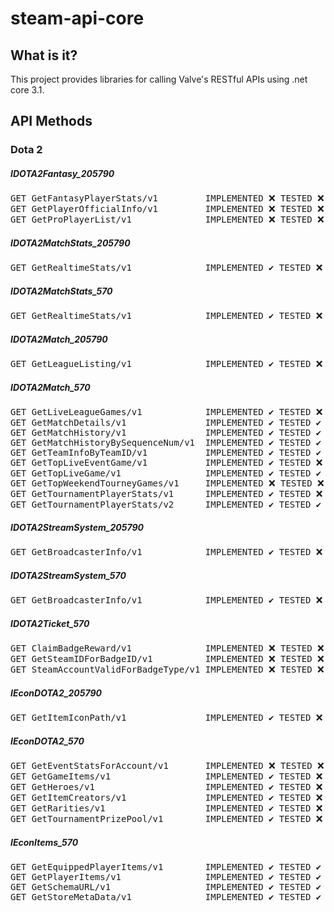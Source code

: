 # steam-api-core
## What is it?
This project provides libraries for calling Valve's
RESTful APIs using .net core 3.1.

## API Methods
### Dota 2
##### IDOTA2Fantasy_205790
<pre>GET GetFantasyPlayerStats/v1         IMPLEMENTED ❌ TESTED ❌
GET GetPlayerOfficialInfo/v1         IMPLEMENTED ❌ TESTED ❌
GET GetProPlayerList/v1              IMPLEMENTED ❌ TESTED ❌</pre>
##### IDOTA2MatchStats_205790
<pre>GET GetRealtimeStats/v1              IMPLEMENTED ✔️ TESTED ❌</pre>
##### IDOTA2MatchStats_570
<pre>GET GetRealtimeStats/v1              IMPLEMENTED ✔️ TESTED ❌</pre>
##### IDOTA2Match_205790
<pre>GET GetLeagueListing/v1              IMPLEMENTED ✔️ TESTED ❌</pre>
##### IDOTA2Match_570
<pre>GET GetLiveLeagueGames/v1            IMPLEMENTED ✔️ TESTED ❌
GET GetMatchDetails/v1               IMPLEMENTED ✔️ TESTED ✔️
GET GetMatchHistory/v1               IMPLEMENTED ✔️ TESTED ✔️ # game_mode
GET GetMatchHistoryBySequenceNum/v1  IMPLEMENTED ✔️ TESTED ✔️
GET GetTeamInfoByTeamID/v1           IMPLEMENTED ✔️ TESTED ✔️
GET GetTopLiveEventGame/v1           IMPLEMENTED ✔️ TESTED ❌ # waiting for chance to test
GET GetTopLiveGame/v1                IMPLEMENTED ✔️ TESTED ✔️
GET GetTopWeekendTourneyGames/v1     IMPLEMENTED ❌ TESTED ❌
GET GetTournamentPlayerStats/v1      IMPLEMENTED ✔️ TESTED ❌
GET GetTournamentPlayerStats/v2      IMPLEMENTED ✔️ TESTED ✔️ # match_id, time_frame</pre>
##### IDOTA2StreamSystem_205790
<pre>GET GetBroadcasterInfo/v1            IMPLEMENTED ✔️ TESTED ❌</pre>
##### IDOTA2StreamSystem_570
<pre>GET GetBroadcasterInfo/v1            IMPLEMENTED ✔️ TESTED ❌</pre>
##### IDOTA2Ticket_570
<pre>GET ClaimBadgeReward/v1              IMPLEMENTED ❌ TESTED ❌
GET GetSteamIDForBadgeID/v1          IMPLEMENTED ❌ TESTED ❌
GET SteamAccountValidForBadgeType/v1 IMPLEMENTED ❌ TESTED ❌</pre>
##### IEconDOTA2_205790
<pre>GET GetItemIconPath/v1               IMPLEMENTED ✔️ TESTED ❌</pre>
##### IEconDOTA2_570
<pre>GET GetEventStatsForAccount/v1       IMPLEMENTED ❌ TESTED ❌ # waiting for chance to test
GET GetGameItems/v1                  IMPLEMENTED ✔️ TESTED ❌ # obsolete
GET GetHeroes/v1                     IMPLEMENTED ✔️ TESTED ❌
GET GetItemCreators/v1               IMPLEMENTED ✔️ TESTED ❌
GET GetRarities/v1                   IMPLEMENTED ✔️ TESTED ❌
GET GetTournamentPrizePool/v1        IMPLEMENTED ✔️ TESTED ❌</pre>
##### IEconItems_570
<pre>GET GetEquippedPlayerItems/v1        IMPLEMENTED ✔️ TESTED ✔️
GET GetPlayerItems/v1                IMPLEMENTED ✔️ TESTED ✔️
GET GetSchemaURL/v1                  IMPLEMENTED ✔️ TESTED ✔️
GET GetStoreMetaData/v1              IMPLEMENTED ✔️ TESTED ✔️</pre>
